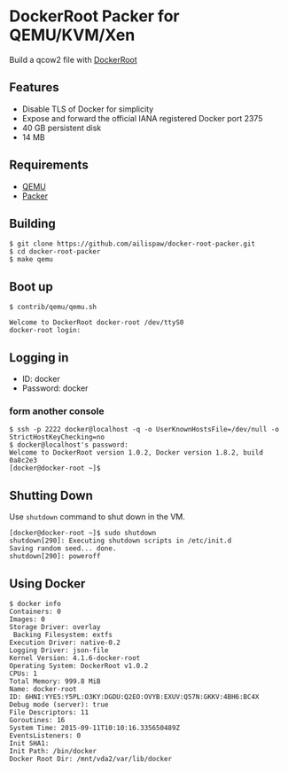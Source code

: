 # DockerRoot Packer for QEMU/KVM/Xen

Build a qcow2 file with [DockerRoot](https://github.com/ailispaw/docker-root)

## Features

- Disable TLS of Docker for simplicity
- Expose and forward the official IANA registered Docker port 2375
- 40 GB persistent disk
- 14 MB

## Requirements

- [QEMU](www.qemu.org)
- [Packer](https://packer.io/)

## Building

```
$ git clone https://github.com/ailispaw/docker-root-packer.git
$ cd docker-root-packer
$ make qemu
```

## Boot up

```
$ contrib/qemu/qemu.sh

Welcome to DockerRoot docker-root /dev/ttyS0
docker-root login: 
```

## Logging in

- ID: docker
- Password: docker


### form another console
```
$ ssh -p 2222 docker@localhost -q -o UserKnownHostsFile=/dev/null -o StrictHostKeyChecking=no
$ docker@localhost's password: 
Welcome to DockerRoot version 1.0.2, Docker version 1.8.2, build 0a8c2e3
[docker@docker-root ~]$ 
```

## Shutting Down

Use `shutdown` command to shut down in the VM.

```
[docker@docker-root ~]$ sudo shutdown
shutdown[290]: Executing shutdown scripts in /etc/init.d
Saving random seed... done.
shutdown[290]: poweroff
```


## Using Docker

```
$ docker info
Containers: 0
Images: 0
Storage Driver: overlay
 Backing Filesystem: extfs
Execution Driver: native-0.2
Logging Driver: json-file
Kernel Version: 4.1.6-docker-root
Operating System: DockerRoot v1.0.2
CPUs: 1
Total Memory: 999.8 MiB
Name: docker-root
ID: 6HNI:YYE5:Y5PL:O3KY:DGDU:Q2EO:OVYB:EXUV:Q57N:GKKV:4BH6:BC4X
Debug mode (server): true
File Descriptors: 11
Goroutines: 16
System Time: 2015-09-11T10:10:16.335650489Z
EventsListeners: 0
Init SHA1:
Init Path: /bin/docker
Docker Root Dir: /mnt/vda2/var/lib/docker
```
